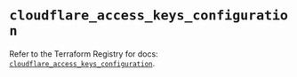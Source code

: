 # `cloudflare_access_keys_configuration`

Refer to the Terraform Registry for docs: [`cloudflare_access_keys_configuration`](https://registry.terraform.io/providers/cloudflare/cloudflare/4.30.0/docs/resources/access_keys_configuration).
